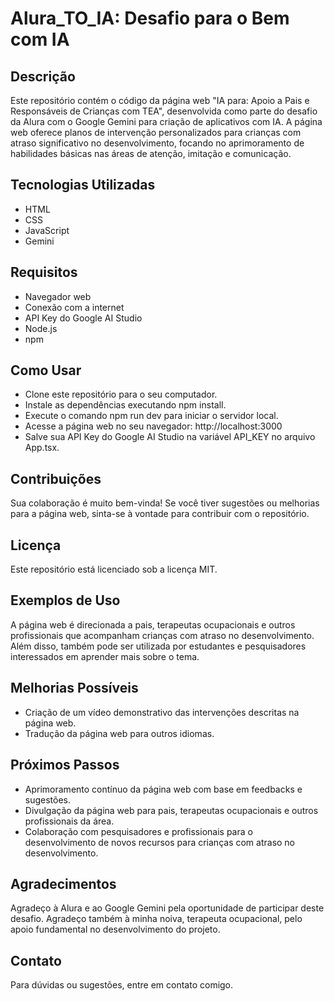 # Alura_TO_IA: Desafio para o Bem com IA

## Descrição

Este repositório contém o código da página web "IA para: Apoio a Pais e Responsáveis de Crianças com TEA", desenvolvida como parte do desafio da Alura com o Google Gemini para criação de aplicativos com IA. A página web oferece planos de intervenção personalizados para crianças com atraso significativo no desenvolvimento, focando no aprimoramento de habilidades básicas nas áreas de atenção, imitação e comunicação.

## Tecnologias Utilizadas

- HTML
- CSS
- JavaScript
- Gemini

## Requisitos
- Navegador web
- Conexão com a internet
- API Key do Google AI Studio
- Node.js
- npm

## Como Usar

- Clone este repositório para o seu computador.
- Instale as dependências executando npm install.
- Execute o comando npm run dev para iniciar o servidor local.
- Acesse a página web no seu navegador: http://localhost:3000
- Salve sua API Key do Google AI Studio na variável API_KEY no arquivo App.tsx.

## Contribuições

Sua colaboração é muito bem-vinda! Se você tiver sugestões ou melhorias para a página web, sinta-se à vontade para contribuir com o repositório.

## Licença

Este repositório está licenciado sob a licença MIT.

## Exemplos de Uso

A página web é direcionada a pais, terapeutas ocupacionais e outros profissionais que acompanham crianças com atraso no desenvolvimento. Além disso, também pode ser utilizada por estudantes e pesquisadores interessados em aprender mais sobre o tema.

## Melhorias Possíveis

- Criação de um vídeo demonstrativo das intervenções descritas na página web.
- Tradução da página web para outros idiomas.

## Próximos Passos

- Aprimoramento contínuo da página web com base em feedbacks e sugestões.
- Divulgação da página web para pais, terapeutas ocupacionais e outros profissionais da área.
- Colaboração com pesquisadores e profissionais para o desenvolvimento de novos recursos para crianças com atraso no desenvolvimento.

## Agradecimentos

Agradeço à Alura e ao Google Gemini pela oportunidade de participar deste desafio. Agradeço também à minha noiva, terapeuta ocupacional, pelo apoio fundamental no desenvolvimento do projeto.

## Contato

Para dúvidas ou sugestões, entre em contato comigo.
